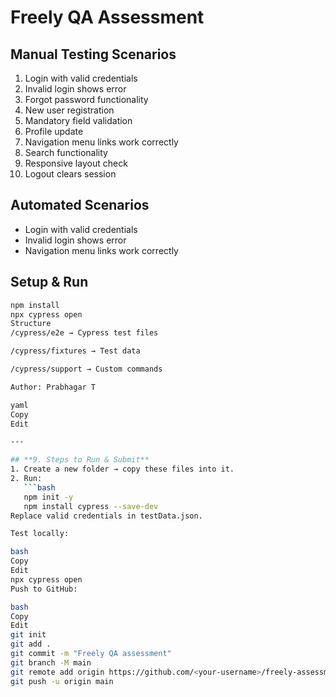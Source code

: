 # Freely QA Assessment

## Manual Testing Scenarios
1. Login with valid credentials
2. Invalid login shows error
3. Forgot password functionality
4. New user registration
5. Mandatory field validation
6. Profile update
7. Navigation menu links work correctly
8. Search functionality
9. Responsive layout check
10. Logout clears session

## Automated Scenarios
- Login with valid credentials
- Invalid login shows error
- Navigation menu links work correctly

## Setup & Run
```bash
npm install
npx cypress open
Structure
/cypress/e2e → Cypress test files

/cypress/fixtures → Test data

/cypress/support → Custom commands

Author: Prabhagar T

yaml
Copy
Edit

---

## **9. Steps to Run & Submit**
1. Create a new folder → copy these files into it.  
2. Run:
   ```bash
   npm init -y
   npm install cypress --save-dev
Replace valid credentials in testData.json.

Test locally:

bash
Copy
Edit
npx cypress open
Push to GitHub:

bash
Copy
Edit
git init
git add .
git commit -m "Freely QA assessment"
git branch -M main
git remote add origin https://github.com/<your-username>/freely-assessment.git
git push -u origin main